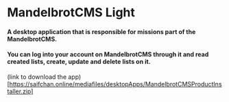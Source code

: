 # MandelbrotCMS Light

#### A desktop application that is responsible for missions part of the MandelbrotCMS.
#### You can log into your account on MandelbrotCMS through it and read created lists, create, update and delete lists on it.

(link to download the app)[https://saifchan.online/mediafiles/desktopApps/MandelbrotCMSProductInstaller.zip]
